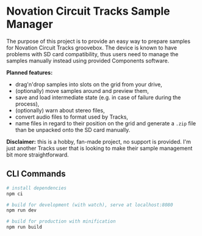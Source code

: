 # Novation Circuit Tracks Sample Manager

The purpose of this project is to provide an easy way to prepare samples for Novation Circuit Tracks groovebox. The device is known to have problems with SD card compatibility, thus users need to manage the samples manually instead using provided Components software.

**Planned features:**

- drag'n'drop samples into slots on the grid from your drive,
- (optionally) move samples around and preview them,
- save and load intermediate state (e.g. in case of failure during the process),
- (optionally) warn about stereo files,
- convert audio files to format used by Tracks,
- name files in regard to their position on the grid and generate a `.zip` file than be unpacked onto the SD card manually.

**Disclaimer:** this is a hobby, fan-made project, no support is provided. I'm just another Tracks user that is looking to make their sample management bit more straightforward.

## CLI Commands

```bash
# install dependencies
npm ci

# build for development (with watch), serve at localhost:8080
npm run dev

# build for production with minification
npm run build
```
